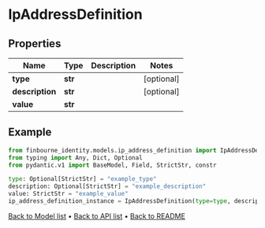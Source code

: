 # IpAddressDefinition

## Properties
Name | Type | Description | Notes
------------ | ------------- | ------------- | -------------
**type** | **str** |  | [optional] 
**description** | **str** |  | [optional] 
**value** | **str** |  | 
## Example

```python
from finbourne_identity.models.ip_address_definition import IpAddressDefinition
from typing import Any, Dict, Optional
from pydantic.v1 import BaseModel, Field, StrictStr, constr

type: Optional[StrictStr] = "example_type"
description: Optional[StrictStr] = "example_description"
value: StrictStr = "example_value"
ip_address_definition_instance = IpAddressDefinition(type=type, description=description, value=value)

```

[Back to Model list](../README.md#documentation-for-models) &#8226; [Back to API list](../README.md#documentation-for-api-endpoints) &#8226; [Back to README](../README.md)

